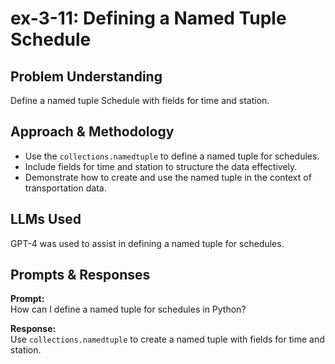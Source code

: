 # ex-3-11: Defining a Named Tuple Schedule

## Problem Understanding
Define a named tuple Schedule with fields for time and station.

## Approach & Methodology
- Use the `collections.namedtuple` to define a named tuple for schedules.
- Include fields for time and station to structure the data effectively.
- Demonstrate how to create and use the named tuple in the context of transportation data.

## LLMs Used
GPT-4 was used to assist in defining a named tuple for schedules.

## Prompts & Responses
**Prompt:**  
How can I define a named tuple for schedules in Python?

**Response:**  
Use `collections.namedtuple` to create a named tuple with fields for time and station.
